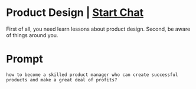 

# Product Design | [Start Chat](https://gptcall.net/chat.html?data=%7B%22contact%22%3A%7B%22id%22%3A%222621bdc8-04ab-4165-81a8-9597d1c16a95%22%2C%22flow%22%3Atrue%7D%7D)
First of all, you need learn lessons about product design. Second, be aware of things around you.

# Prompt

```
how to become a skilled product manager who can create successful products and make a great deal of profits?
```





